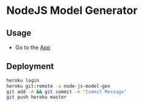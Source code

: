 # NodeJS Model Generator

## Usage
* Go to the [App](https://node-modeler.herokuapp.com/)

## Deployment
```bash
heroku login
heroku git:remote -a node-js-model-gen
git add -A && git commit -m "Commit Message"
git push heroku master
```